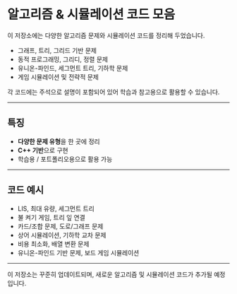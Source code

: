 # 알고리즘 & 시뮬레이션 코드 모음

이 저장소에는 다양한 알고리즘 문제와 시뮬레이션 코드를 정리해 두었습니다.  

- 그래프, 트리, 그리드 기반 문제
- 동적 프로그래밍, 그리디, 정렬 문제
- 유니온-파인드, 세그먼트 트리, 기하학 문제
- 게임 시뮬레이션 및 전략적 문제

각 코드에는 주석으로 설명이 포함되어 있어 학습과 참고용으로 활용할 수 있습니다.

---

## 특징

- **다양한 문제 유형**을 한 곳에 정리
- **C++ 기반**으로 구현
- 학습용 / 포트폴리오용으로 활용 가능

---

## 코드 예시

- LIS, 최대 유량, 세그먼트 트리
- 불 켜기 게임, 트리 잎 연결
- 카드/조합 문제, 도로/그래프 문제
- 상어 시뮬레이션, 기하학 교차 문제
- 비용 최소화, 배열 변환 문제
- 유니온-파인드 기반 문제, 보드 게임 시뮬레이션

---

이 저장소는 꾸준히 업데이트되며, 새로운 알고리즘 및 시뮬레이션 코드가 추가될 예정입니다.
